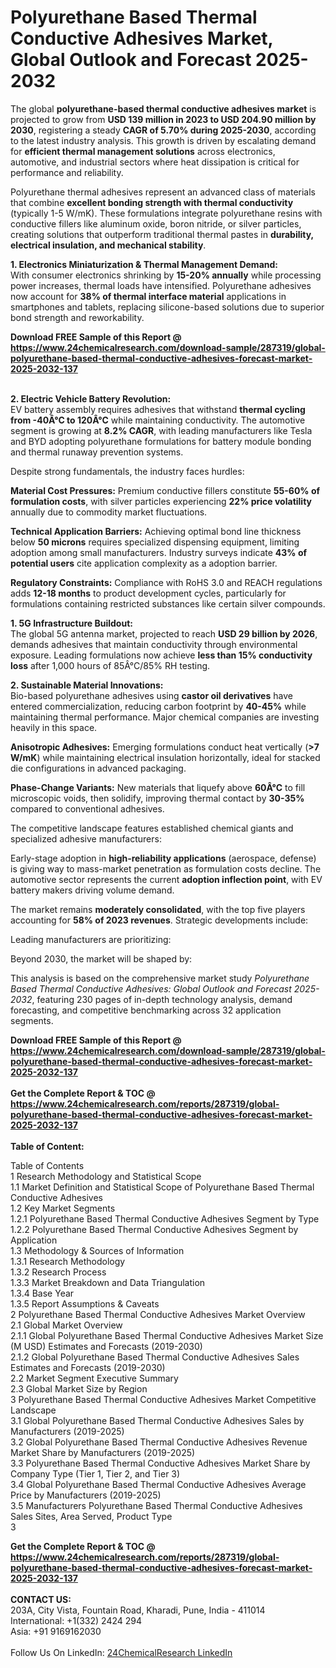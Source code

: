 <h1>Polyurethane Based Thermal Conductive Adhesives Market, Global Outlook and Forecast 2025-2032</h1><p>The global <strong>polyurethane-based thermal conductive adhesives market</strong> is projected to grow from <strong>USD 139 million in 2023 to USD 204.90 million by 2030</strong>, registering a steady <strong>CAGR of 5.70% during 2025-2030</strong>, according to the latest industry analysis. This growth is driven by escalating demand for <strong>efficient thermal management solutions</strong> across electronics, automotive, and industrial sectors where heat dissipation is critical for performance and reliability.</p><p>Polyurethane thermal adhesives represent an advanced class of materials that combine <strong>excellent bonding strength with thermal conductivity</strong> (typically 1-5 W/mK). These formulations integrate polyurethane resins with conductive fillers like aluminum oxide, boron nitride, or silver particles, creating solutions that outperform traditional thermal pastes in <strong>durability, electrical insulation, and mechanical stability</strong>.</p><p><strong>1. Electronics Miniaturization &amp; Thermal Management Demand:</strong><br>
With consumer electronics shrinking by <strong>15-20% annually</strong> while processing power increases, thermal loads have intensified. Polyurethane adhesives now account for <strong>38% of thermal interface material</strong> applications in smartphones and tablets, replacing silicone-based solutions due to superior bond strength and reworkability.</p><div><b>Download FREE Sample of this Report @ 
            <a href="https://www.24chemicalresearch.com/download-sample/287319/global-polyurethane-based-thermal-conductive-adhesives-forecast-market-2025-2032-137">
            https://www.24chemicalresearch.com/download-sample/287319/global-polyurethane-based-thermal-conductive-adhesives-forecast-market-2025-2032-137</a></b></div><br><p><strong>2. Electric Vehicle Battery Revolution:</strong><br>
EV battery assembly requires adhesives that withstand <strong>thermal cycling from -40Â°C to 120Â°C</strong> while maintaining conductivity. The automotive segment is growing at <strong>8.2% CAGR</strong>, with leading manufacturers like Tesla and BYD adopting polyurethane formulations for battery module bonding and thermal runaway prevention systems.</p><p>Despite strong fundamentals, the industry faces hurdles:</p><p><strong>Material Cost Pressures:</strong> Premium conductive fillers constitute <strong>55-60% of formulation costs</strong>, with silver particles experiencing <strong>22% price volatility</strong> annually due to commodity market fluctuations.</p><p><strong>Technical Application Barriers:</strong> Achieving optimal bond line thickness below <strong>50 microns</strong> requires specialized dispensing equipment, limiting adoption among small manufacturers. Industry surveys indicate <strong>43% of potential users</strong> cite application complexity as a adoption barrier.</p><p><strong>Regulatory Constraints:</strong> Compliance with RoHS 3.0 and REACH regulations adds <strong>12-18 months</strong> to product development cycles, particularly for formulations containing restricted substances like certain silver compounds.</p><p><strong>1. 5G Infrastructure Buildout:</strong><br>
The global 5G antenna market, projected to reach <strong>USD 29 billion by 2026</strong>, demands adhesives that maintain conductivity through environmental exposure. Leading formulations now achieve <strong>less than 15% conductivity loss</strong> after 1,000 hours of 85Â°C/85% RH testing.</p><p><strong>2. Sustainable Material Innovations:</strong><br>
Bio-based polyurethane adhesives using <strong>castor oil derivatives</strong> have entered commercialization, reducing carbon footprint by <strong>40-45%</strong> while maintaining thermal performance. Major chemical companies are investing heavily in this space.</p><p><strong>Anisotropic Adhesives:</strong> Emerging formulations conduct heat vertically (<strong>&gt;7 W/mK</strong>) while maintaining electrical insulation horizontally, ideal for stacked die configurations in advanced packaging.</p><p><strong>Phase-Change Variants:</strong> New materials that liquefy above <strong>60Â°C</strong> to fill microscopic voids, then solidify, improving thermal contact by <strong>30-35%</strong> compared to conventional adhesives.</p><p>The competitive landscape features established chemical giants and specialized adhesive manufacturers:</p><p>Early-stage adoption in <strong>high-reliability applications</strong> (aerospace, defense) is giving way to mass-market penetration as formulation costs decline. The automotive sector represents the current <strong>adoption inflection point</strong>, with EV battery makers driving volume demand.</p><p>The market remains <strong>moderately consolidated</strong>, with the top five players accounting for <strong>58% of 2023 revenues</strong>. Strategic developments include:</p><p>Leading manufacturers are prioritizing:</p><p>Beyond 2030, the market will be shaped by:</p><p>This analysis is based on the comprehensive market study <em>Polyurethane Based Thermal Conductive Adhesives: Global Outlook and Forecast 2025-2032</em>, featuring 230 pages of in-depth technology analysis, demand forecasting, and competitive benchmarking across 32 application segments.</p><div><b>Download FREE Sample of this Report @ 
            <a href="https://www.24chemicalresearch.com/download-sample/287319/global-polyurethane-based-thermal-conductive-adhesives-forecast-market-2025-2032-137">
            https://www.24chemicalresearch.com/download-sample/287319/global-polyurethane-based-thermal-conductive-adhesives-forecast-market-2025-2032-137</a></b></div><br><div><b>Get the Complete Report & TOC @ 
            <a href="https://www.24chemicalresearch.com/reports/287319/global-polyurethane-based-thermal-conductive-adhesives-forecast-market-2025-2032-137">
            https://www.24chemicalresearch.com/reports/287319/global-polyurethane-based-thermal-conductive-adhesives-forecast-market-2025-2032-137</a></b></div><br>
            <b>Table of Content:</b><p>Table of Contents<br />
1 Research Methodology and Statistical Scope<br />
1.1 Market Definition and Statistical Scope of Polyurethane Based Thermal Conductive Adhesives<br />
1.2 Key Market Segments<br />
1.2.1 Polyurethane Based Thermal Conductive Adhesives Segment by Type<br />
1.2.2 Polyurethane Based Thermal Conductive Adhesives Segment by Application<br />
1.3 Methodology & Sources of Information<br />
1.3.1 Research Methodology<br />
1.3.2 Research Process<br />
1.3.3 Market Breakdown and Data Triangulation<br />
1.3.4 Base Year<br />
1.3.5 Report Assumptions & Caveats<br />
2 Polyurethane Based Thermal Conductive Adhesives Market Overview<br />
2.1 Global Market Overview<br />
2.1.1 Global Polyurethane Based Thermal Conductive Adhesives Market Size (M USD) Estimates and Forecasts (2019-2030)<br />
2.1.2 Global Polyurethane Based Thermal Conductive Adhesives Sales Estimates and Forecasts (2019-2030)<br />
2.2 Market Segment Executive Summary<br />
2.3 Global Market Size by Region<br />
3 Polyurethane Based Thermal Conductive Adhesives Market Competitive Landscape<br />
3.1 Global Polyurethane Based Thermal Conductive Adhesives Sales by Manufacturers (2019-2025)<br />
3.2 Global Polyurethane Based Thermal Conductive Adhesives Revenue Market Share by Manufacturers (2019-2025)<br />
3.3 Polyurethane Based Thermal Conductive Adhesives Market Share by Company Type (Tier 1, Tier 2, and Tier 3)<br />
3.4 Global Polyurethane Based Thermal Conductive Adhesives Average Price by Manufacturers (2019-2025)<br />
3.5 Manufacturers Polyurethane Based Thermal Conductive Adhesives Sales Sites, Area Served, Product Type<br />
3</p><div><b>Get the Complete Report & TOC @ 
            <a href="https://www.24chemicalresearch.com/reports/287319/global-polyurethane-based-thermal-conductive-adhesives-forecast-market-2025-2032-137">
            https://www.24chemicalresearch.com/reports/287319/global-polyurethane-based-thermal-conductive-adhesives-forecast-market-2025-2032-137</a></b></div><br><b>CONTACT US:</b><br>
            203A, City Vista, Fountain Road, Kharadi, Pune, India - 411014<br>
            International: +1(332) 2424 294<br>
            Asia: +91 9169162030 <br><br>
            Follow Us On LinkedIn: <a href="https://www.linkedin.com/company/24chemicalresearch/">24ChemicalResearch LinkedIn</a>